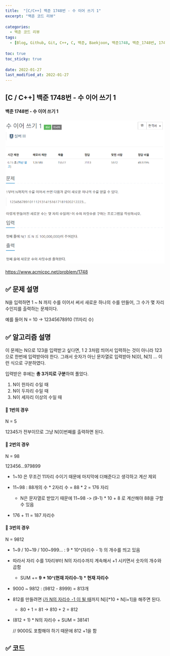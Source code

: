 ```yaml
---
title:  "[C/C++] 백준 1748번 - 수 이어 쓰기 1"
excerpt: "백준 코드 리뷰"

categories:
  - 백준 코드 리뷰
tags:
  - [Blog, Github, Git, C++, C, 백준, Baekjoon, 백준1748, 백준_1748번, 1748번, c++_1748, 1748_c++]

toc: true
toc_sticky: true
 
date: 2022-01-27
last_modified_at: 2022-01-27
---
```


## [C / C++] 백준 1748번 - 수 이어 쓰기 1

#### 백준 1748번 - 수 이어 쓰기 1

![1748](https://github.com/2hyunjinn/2hyunjinn.github.io/blob/master/images/Baekjoon_1748-posting/1748.PNG?raw=true)



<https://www.acmicpc.net/problem/1748>



## ✅ 문제 설명

N을 입력하면 1 ~ N 까지 수를 이어서 써서 새로운 하나의 수를 만들어, 그 수가 몇 자리 수인지를 출력하는 문제이다.

예를 들어 N = 10 -> 12345678910  (11자리 수)



## ✅ 알고리즘 설명

이 문제는 N으로 123을 입력받고 싶다면, 1 2 3처럼 띄어서 입력하는 것이 아니라 123으로 한번에 입력받아야 한다. 그래서 숫자가 아닌 문자열로 입력받아 N[0], N[1] ... 이런 식으로 구분하였다. 

입력받은 후에는 **총 3가지로 구분**하여 풀었다.

1. N이 한자리 수일 때
2. N이 두자리 수일 때
3. N이 세자리 이상의 수일 때



#### 🌈 1번의 경우

N = 5

12345가 전부이므로 그냥 N[0]번째를 출력하면 된다.



#### 🌈 2번의 경우

N = 98

123456...979899

* 1~10 은 무조건 11자리 수이기 때문에 마지막에 더해준다고 생각하고 계산 제외
* 11~98 : 88개의 수 * 2자리 수 = 88 * 2 = 176 자리
  * N은 문자열로 받았기 때문에 11~98 -> (9-1) * 10 + 8 로 계산해야 88을 구할 수 있음

* 176 + 11 = 187 자리수

  

#### 🌈 3번의 경우

N = 9812

* 1~9 / 10~19 / 100~999... :  9 * 10^(자리수 - 1) 의 개수를 띄고 있음

* 따라서 자리 수를 1자리부터 N의 자리수까지 계속해서 +1 시키면서 숫자의 개수와 곱함

  * SUM +=  **9 * 10^(현재 자리수-1) * 현재 자리수** 

  

* 9000 ~ 9812 : (9812 - 8999) = 813개

* 812를 만들려면 <u>i가 N의 자리수 -1 이 될 때</u>까지 N[i]*10 + N[i+1]을 해주면 된다.

  * 80 + 1 = 81 -> 810 + 2 = 812 

* (812 + 1) * N의 자리수 + SUM = 38141

  // 9000도 포함해야 하기 때문에 812 +1을 함



## ✅ 코드

<script src="https://gist.github.com/2hyunjinn/5f681d768cfb1dd33eed71449e65b856.js"></script>
